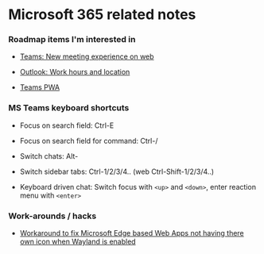 # Microsoft 365 related notes

### Roadmap items I'm interested in

* [Teams: New meeting experience on web](https://www.microsoft.com/microsoft-365/roadmap?filters=&searchterms=92928)

* [Outlook: Work hours and location](https://www.microsoft.com/en-us/microsoft-365/roadmap?filters=&searchterms=88822)

* [Teams PWA](https://techcommunity.microsoft.com/t5/microsoft-teams-blog/microsoft-teams-progressive-web-app-now-available-on-linux/ba-p/3669846)

### MS Teams keyboard shortcuts

* Focus on search field: Ctrl-E

* Focus on search field for command: Ctrl-/

* Switch chats: Alt-<Arrow Keys>

* Switch sidebar tabs: Ctrl-1/2/3/4.. (web Ctrl-Shift-1/2/3/4..)

* Keyboard driven chat: Switch focus with `<up>` and `<down>`, enter reaction menu with `<enter>`

### Work-arounds / hacks

* [Workaround to fix Microsoft Edge based Web Apps not having there own icon when Wayland is enabled](https://forum.manjaro.org/t/workaround-to-fix-microsoft-edge-based-web-apps-not-having-there-own-icon-when-wayland-is-enabled/127224)
